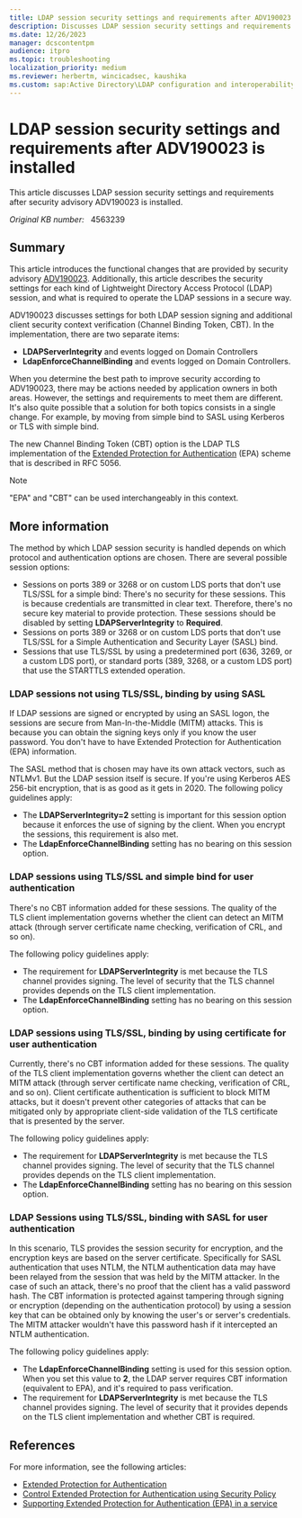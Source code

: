 ```yaml
---
title: LDAP session security settings and requirements after ADV190023
description: Discusses LDAP session security settings and requirements after security advisory ADV190023 is installed.
ms.date: 12/26/2023
manager: dcscontentpm
audience: itpro
ms.topic: troubleshooting
localization_priority: medium
ms.reviewer: herbertm, wincicadsec, kaushika
ms.custom: sap:Active Directory\LDAP configuration and interoperability, csstroubleshoot
---
```

# LDAP session security settings and requirements after ADV190023 is installed

This article discusses LDAP session security settings and requirements after security advisory ADV190023 is installed.

_Original KB number:_ &nbsp; 4563239

## Summary

This article introduces the functional changes that are provided by security advisory [ADV190023](https://portal.msrc.microsoft.com/security-guidance/advisory/ADV190023). Additionally, this article describes the security settings for each kind of Lightweight Directory Access Protocol (LDAP) session, and what is required to operate the LDAP sessions in a secure way.  

ADV190023 discusses settings for both LDAP session signing and additional client security context verification (Channel Binding Token, CBT). In the implementation, there are two separate items:

- **LDAPServerIntegrity** and events logged on Domain Controllers
- **LdapEnforceChannelBinding** and events logged on Domain Controllers.

When you determine the best path to improve security according to ADV190023, there may be actions needed by application owners in both areas. However, the settings and requirements to meet them are different. It's also quite possible that a solution for both topics consists in a single change. For example, by moving from simple bind to SASL using Kerberos or TLS with simple bind.

The new Channel Binding Token (CBT) option is the LDAP TLS implementation of the [Extended Protection for Authentication](/dotnet/framework/wcf/feature-details/extended-protection-for-authentication-overview) (EPA) scheme that is described in RFC 5056.

> [!NOTE]
> "EPA" and "CBT" can be used interchangeably in this context.

## More information

The method by which LDAP session security is handled depends on which protocol and authentication options are chosen. There are several possible session options:

- Sessions on ports 389 or 3268 or on custom LDS ports that don't use TLS/SSL for a simple bind: There's no security for these sessions. This is because credentials are transmitted in clear text. Therefore, there's no secure key material to provide protection. These sessions should be disabled by setting **LDAPServerIntegrity** to **Required**.
- Sessions on ports 389 or 3268 or on custom LDS ports that don't use TLS/SSL for a Simple Authentication and Security Layer (SASL) bind.
- Sessions that use TLS/SSL by using a predetermined port (636, 3269, or a custom LDS port), or standard ports (389, 3268, or a custom LDS port) that use the STARTTLS extended operation.

### LDAP sessions not using TLS/SSL, binding by using  SASL

If LDAP sessions are signed or encrypted by using an SASL logon, the sessions are secure from Man-In-the-Middle (MITM) attacks. This is because you can obtain the signing keys only if you know the user password. You don't have to have Extended Protection for Authentication (EPA) information.

The SASL method that is chosen may have its own attack vectors, such as NTLMv1. But the LDAP session itself is secure. If you're using Kerberos AES 256-bit encryption, that is as good as it gets in 2020.
The following policy guidelines apply:

- The **LDAPServerIntegrity=2** setting is important for this session option because it enforces the use of signing by the client. When you encrypt the sessions, this requirement is also met.
- The **LdapEnforceChannelBinding** setting has no bearing on this session option.

### LDAP sessions using TLS/SSL and simple bind for user authentication  

There's no CBT information added for these sessions. The quality of the TLS client implementation governs whether the client can detect an MITM attack (through server certificate name checking, verification of CRL, and so on).

The following policy guidelines apply:

- The requirement for **LDAPServerIntegrity** is met because the TLS channel provides signing. The level of security that the TLS channel provides depends on the TLS client implementation.
- The **LdapEnforceChannelBinding** setting has no bearing on this session option.

### LDAP sessions using TLS/SSL, binding by using certificate for user authentication  

Currently, there's no CBT information added for these sessions. The quality of the TLS client implementation governs whether the client can detect an MITM attack (through server certificate name checking, verification of CRL, and so on). Client certificate authentication is sufficient to block MITM attacks, but it doesn't prevent other categories of attacks that can be mitigated only by appropriate client-side validation of the TLS certificate that is presented by the server.

The following policy guidelines apply:

- The requirement for **LDAPServerIntegrity** is met because the TLS channel provides signing. The level of security that the TLS channel provides depends on the TLS client implementation.
- The **LdapEnforceChannelBinding** setting has no bearing on this session option.

### LDAP Sessions using TLS/SSL, binding with SASL for user authentication

In this scenario, TLS provides the session security for encryption, and the encryption keys are based on the server certificate. Specifically for SASL authentication that uses NTLM, the NTLM authentication data may have been relayed from the session that was held by the MITM attacker. In the case of such an attack, there's no proof that the client has a valid password hash.
The CBT information is protected against tampering through signing or encryption (depending on the authentication protocol) by using a session key that can be obtained only by knowing the user's or server's credentials. The MITM attacker wouldn't have this password hash if it intercepted an NTLM authentication.

The following policy guidelines apply:

- The **LdapEnforceChannelBinding** setting is used for this session option. When you set this value to **2**, the LDAP server requires CBT information (equivalent to EPA), and it's required to pass verification.
- The requirement for **LDAPServerIntegrity** is met because the TLS channel provides signing. The level of security that it provides depends on the TLS client implementation and whether CBT is required.

## References

For more information, see the following articles:

- [Extended Protection for Authentication](https://msrc.microsoft.com/blog/2009/12/extended-protection-for-authentication/)  
- [Control Extended Protection for Authentication using Security Policy](/archive/blogs/askds/control-extended-protection-for-authentication-using-security-policy)
- [Supporting Extended Protection for Authentication (EPA) in a service](/windows/win32/secauthn/epa-support-in-service)
